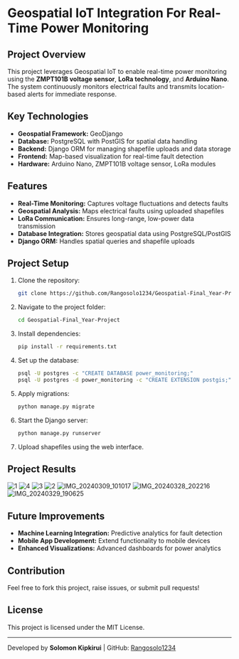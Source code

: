 # Geospatial IoT Integration For Real-Time Power Monitoring

## Project Overview
This project leverages Geospatial IoT to enable real-time power monitoring using the **ZMPT101B voltage sensor**, **LoRa technology**, and **Arduino Nano**. The system continuously monitors electrical faults and transmits location-based alerts for immediate response.

## Key Technologies
- **Geospatial Framework:** GeoDjango
- **Database:** PostgreSQL with PostGIS for spatial data handling
- **Backend:** Django ORM for managing shapefile uploads and data storage
- **Frontend:** Map-based visualization for real-time fault detection
- **Hardware:** Arduino Nano, ZMPT101B voltage sensor, LoRa modules

## Features
- **Real-Time Monitoring:** Captures voltage fluctuations and detects faults
- **Geospatial Analysis:** Maps electrical faults using uploaded shapefiles
- **LoRa Communication:** Ensures long-range, low-power data transmission
- **Database Integration:** Stores geospatial data using PostgreSQL/PostGIS
- **Django ORM:** Handles spatial queries and shapefile uploads

## Project Setup
1. Clone the repository:
   ```bash
   git clone https://github.com/Rangosolo1234/Geospatial-Final_Year-Project.git
   ```
2. Navigate to the project folder:
   ```bash
   cd Geospatial-Final_Year-Project
   ```
3. Install dependencies:
   ```bash
   pip install -r requirements.txt
   ```
4. Set up the database:
   ```bash
   psql -U postgres -c "CREATE DATABASE power_monitoring;"
   psql -U postgres -d power_monitoring -c "CREATE EXTENSION postgis;"
   ```
5. Apply migrations:
   ```bash
   python manage.py migrate
   ```
6. Start the Django server:
   ```bash
   python manage.py runserver
   ```
7. Upload shapefiles using the web interface.

## Project Results
![1](https://github.com/user-attachments/assets/cf06c20e-c6ef-41bb-86bd-106abb2a8990)
![4](https://github.com/user-attachments/assets/49e32784-6126-4bc4-be35-f0d1f16f9b26)
![3](https://github.com/user-attachments/assets/968e879e-f7ed-4b9e-afd0-4400a915642d)
![2](https://github.com/user-attachments/assets/305762e7-dbc0-46bb-9e9a-37c9e3770453)
![IMG_20240309_101017](https://github.com/user-attachments/assets/e92ec438-1ab1-4222-acd1-9be2161d47d4)
![IMG_20240328_202216](https://github.com/user-attachments/assets/8aefba5d-9f4d-40bb-b472-ff3acba5775c)
![IMG_20240329_190625](https://github.com/user-attachments/assets/54d1ef54-d6d3-4655-a39e-9dbebd672a19)

## Future Improvements
- **Machine Learning Integration:** Predictive analytics for fault detection
- **Mobile App Development:** Extend functionality to mobile devices
- **Enhanced Visualizations:** Advanced dashboards for power analytics

## Contribution
Feel free to fork this project, raise issues, or submit pull requests!

## License
This project is licensed under the MIT License.

---
Developed by **Solomon Kipkirui** | GitHub: [Rangosolo1234](https://github.com/Rangosolo1234)

